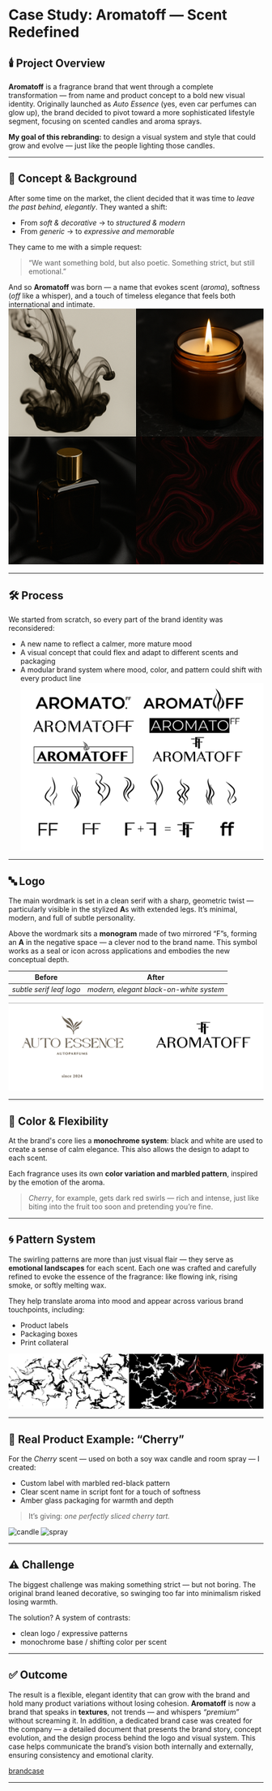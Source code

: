 # Case Study: Aromatoff — Scent Redefined

## 🕯️ Project Overview

**Aromatoff** is a fragrance brand that went through a complete transformation — from name and product concept to a bold new visual identity. Originally launched as *Auto Essence* (yes, even car perfumes can glow up), the brand decided to pivot toward a more sophisticated lifestyle segment, focusing on scented candles and aroma sprays.

**My goal of this rebranding:** to design a visual system and style that could grow and evolve — just like the people lighting those candles.

---

## 🧠 Concept & Background

After some time on the market, the client decided that it was time to *leave the past behind, elegantly*. They wanted a shift:

- From *soft & decorative* → to *structured & modern*  
- From *generic* → to *expressive and memorable*

They came to me with a simple request:  
> “We want something bold, but also poetic. Something strict, but still emotional.”

And so **Aromatoff** was born — a name that evokes scent (*aroma*), softness (*off* like a whisper), and a touch of timeless elegance that feels both international and intimate.
![inspirations](inspirations.png)

---

## 🛠 Process

We started from scratch, so every part of the brand identity was reconsidered:

- A new name to reflect a calmer, more mature mood  
- A visual concept that could flex and adapt to different scents and packaging  
- A modular brand system where mood, color, and pattern could shift with every product line
![process](process.png)
---

## 🔤 Logo

The main wordmark is set in a clean serif with a sharp, geometric twist — particularly visible in the stylized **A**s with extended legs. It’s minimal, modern, and full of subtle personality.

Above the wordmark sits a **monogram** made of two mirrored “F”s, forming an **A** in the negative space — a clever nod to the brand name. This symbol works as a seal or icon across applications and embodies the new conceptual depth.

| Before                     | After                                              |
|---------------------------|----------------------------------------------------|
| *subtle serif leaf logo*  | *modern, elegant black-on-white system*            |

![before/after](before-after.png)

---

## 🎨 Color & Flexibility

At the brand's core lies a **monochrome system**: black and white are used to create a sense of calm elegance. This also allows the design to adapt to each scent.

Each fragrance uses its own **color variation and marbled pattern**, inspired by the emotion of the aroma.

> *Cherry*, for example, gets dark red swirls — rich and intense, just like biting into the fruit too soon and pretending you’re fine.

---

## 🌀 Pattern System

The swirling patterns are more than just visual flair — they serve as **emotional landscapes** for each scent. Each one was crafted and carefully refined to evoke the essence of the fragrance: like flowing ink, rising smoke, or softly melting wax.

They help translate aroma into mood and appear across various brand touchpoints, including:

- Product labels  
- Packaging boxes  
- Print collateral  

![pattern](pattern.png)

---

## 🍒 Real Product Example: “Cherry”

For the *Cherry* scent — used on both a soy wax candle and room spray — I created:

- Custom label with marbled red-black pattern  
- Clear scent name in script font for a touch of softness  
- Amber glass packaging for warmth and depth

> It’s giving: *one perfectly sliced cherry tart.*

![candle](candle.png)
![spray](spray-bottle.png)

---

## ⚠️ Challenge

The biggest challenge was making something strict — but not boring. The original brand leaned decorative, so swinging too far into minimalism risked losing warmth.

The solution? A system of contrasts:

- clean logo / expressive patterns  
- monochrome base / shifting color per scent

---

## ✅ Outcome

The result is a flexible, elegant identity that can grow with the brand and hold many product variations without losing cohesion. **Aromatoff** is now a brand that speaks in **textures**, not trends — and whispers *“premium”* without screaming it.
In addition, a dedicated brand case was created for the company — a detailed document that presents the brand story, concept evolution, and the design process behind the logo and visual system. This case helps communicate the brand’s vision both internally and externally, ensuring consistency and emotional clarity. 

[brandcase](Aromatoff-rebranding.pdf)


---

